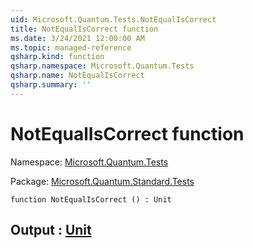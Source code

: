 ```yaml
---
uid: Microsoft.Quantum.Tests.NotEqualIsCorrect
title: NotEqualIsCorrect function
ms.date: 3/24/2021 12:00:00 AM
ms.topic: managed-reference
qsharp.kind: function
qsharp.namespace: Microsoft.Quantum.Tests
qsharp.name: NotEqualIsCorrect
qsharp.summary: ''
---
```


# NotEqualIsCorrect function

Namespace: [Microsoft.Quantum.Tests](xref:Microsoft.Quantum.Tests)

Package: [Microsoft.Quantum.Standard.Tests](https://nuget.org/packages/Microsoft.Quantum.Standard.Tests)




```qsharp
function NotEqualIsCorrect () : Unit
```


## Output : [Unit](xref:microsoft.quantum.lang-ref.unit)

